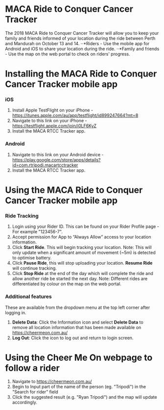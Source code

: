 # MACA Ride to Conquer Cancer Tracker

The 2018 MACA Ride to Conquer Cancer Tracker will allow you to keep your family and friends informed of your location during the ride between Perth and Mandurah on October 13 and 14.
⋅⋅*Riders - Use the mobile app for Android and iOS to share your location during the ride.
⋅⋅*Family and friends - Use the map on the web portal to check on riders' progress.

# Installing the MACA Ride to Conquer Cancer Tracker mobile app
### iOS
1. Install Apple TestFlight on your iPhone - https://itunes.apple.com/au/app/testflight/id899247664?mt=8
2. Navigate to this link on your iPhone - https://testflight.apple.com/join/i0LF6KyZ
3. Install the MACA RTCC Tracker app.

### Android
1. Navigate to this link on your Android device - https://play.google.com/store/apps/details?id=com.rtripodi.macartcctracker
2. Install the MACA RTCC Tracker app.

# Using the MACA Ride to Conquer Cancer Tracker mobile app
### Ride Tracking
1. Login using your Rider ID. This can be found on your Rider Profile page - For example "123456-7".
2. Accept permission for App to “Always Allow” access to your location information.
3. Click **Start Ride**. This will begin tracking your location.
Note: This will only update when a significant amount of movement (~5m) is detected to optimise battery.
4. Click **Pause Ride**, this will stop uploading your location. **Resume Ride** will continue tracking.
5. Click **Stop Ride** at the end of the day which will complete the ride and allow another ride be started the next day.
Note: Different rides are differentiated by colour on the map on the web portal.

### Additional features
These are available from the dropdown menu  at the top left corner after logging in.
1. **Delete Data**: Click the Information icon and select **Delete Data** to remove all location information that has been made available on https://cheermeon.com.au/
2. **Log Out**: Click the icon to log out and return to login screen. 

# Using the Cheer Me On webpage to follow a rider
1. Navigate to https://cheermeon.com.au/
2. Begin to Input part of the name of the person (eg. "Tripodi") in the "Search for rider" field
3. Click the suggested result (e.g. "Ryan Tripodi") and the map will update accordingly.
